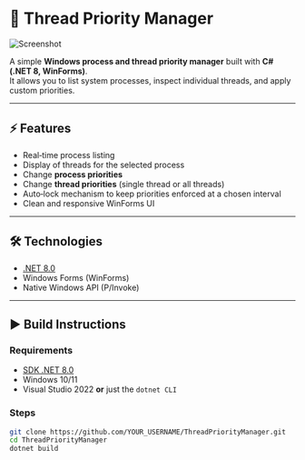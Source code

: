 # 🧵 Thread Priority Manager

![Screenshot](<img width="982" height="672" alt="image" src="https://github.com/user-attachments/assets/cdc97409-1917-4a11-a34a-158774798b37" />
)

A simple **Windows process and thread priority manager** built with **C# (.NET 8, WinForms)**.  
It allows you to list system processes, inspect individual threads, and apply custom priorities.

---

## ⚡ Features
- Real‑time process listing
- Display of threads for the selected process
- Change **process priorities**
- Change **thread priorities** (single thread or all threads)
- Auto‑lock mechanism to keep priorities enforced at a chosen interval
- Clean and responsive WinForms UI

---

## 🛠️ Technologies
- [.NET 8.0](https://dotnet.microsoft.com/)  
- Windows Forms (WinForms)  
- Native Windows API (P/Invoke)

---

## ▶️ Build Instructions
### Requirements
- [SDK .NET 8.0](https://dotnet.microsoft.com/en-us/download/dotnet/8.0)  
- Windows 10/11  
- Visual Studio 2022 **or** just the `dotnet CLI`

### Steps
```bash
git clone https://github.com/YOUR_USERNAME/ThreadPriorityManager.git
cd ThreadPriorityManager
dotnet build
